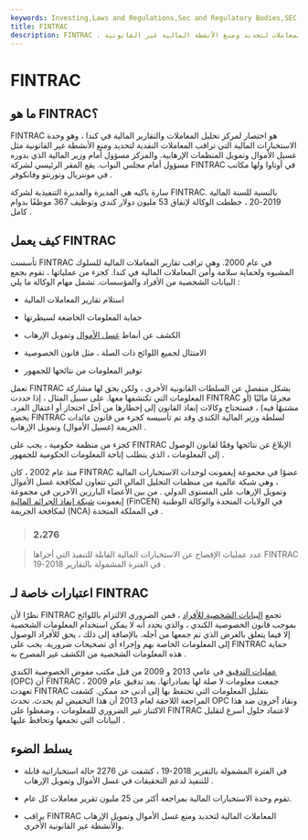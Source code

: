 ```yaml
---
keywords: Investing,Laws and Regulations,Sec and Regulatory Bodies,SEC
title: FINTRAC
description: FINTRAC ، مركز تحليل المعاملات والتقارير المالية في كندا ، يراقب المعاملات لتحديد ومنع الأنشطة المالية غير القانونية.
---
```


# FINTRAC
## ما هو FINTRAC؟

FINTRAC هو اختصار لمركز تحليل المعاملات والتقارير المالية في كندا ، وهو وحدة الاستخبارات المالية التي تراقب المعاملات النقدية لتحديد ومنع الأنشطة غير القانونية مثل غسيل الأموال وتمويل المنظمات الإرهابية. والمركز مسؤول أمام وزير المالية الذي بدوره مسؤول أمام مجلس النواب. يقع المقر الرئيسي لشركة FINTRAC في أوتاوا ولها مكاتب في مونتريال وتورنتو وفانكوفر .

سارة باكيه هي المديرة والمديرة التنفيذية لشركة FINTRAC. بالنسبة للسنة المالية 2019-20 ، خططت الوكالة لإنفاق 53 مليون دولار كندي وتوظيف 367 موظفًا بدوام كامل .

## كيف يعمل FINTRAC

تأسست FINTRAC في عام 2000. وهي تراقب تقارير المعاملات المالية للسلوك المشبوه ولحماية سلامة وأمن المعاملات المالية في كندا. كجزء من عملياتها ، تقوم بجمع البيانات الشخصية من الأفراد والمؤسسات. تشمل مهام الوكالة ما يلي :

- استلام تقارير المعاملات المالية

- حماية المعلومات الخاضعة لسيطرتها

- الكشف عن أنماط [غسل الأموال](/moneylaundering) وتمويل الإرهاب

- الامتثال لجميع اللوائح ذات الصلة ، مثل قانون الخصوصية

- توفير المعلومات من نتائجها للجمهور

تعمل FINTRAC بشكل منفصل عن السلطات القانونية الأخرى ، ولكن يحق لها مشاركة المعلومات التي تكتشفها معها. على سبيل المثال ، إذا حددت FINTRAC مجرمًا ماليًا (أو مشتبهًا فيه) ، فستحتاج وكالات إنفاذ القانون إلى إخطارها من أجل احتجاز أو اعتقال الفرد. يخضع FINTRAC لسلطة وزير المالية الكندي وقد تم تأسيسه كجزء من قانون عائدات الجريمة (غسيل الأموال) وتمويل الإرهاب .

كجزء من منظمة حكومية ، يجب على FINTRAC الإبلاغ عن نتائجها وفقًا لقانون الوصول إلى المعلومات ، الذي يتطلب إتاحة المعلومات الحكومية للجمهور .

منذ عام 2002 ، كان FINTRAC عضوًا في مجموعة إيغمونت لوحدات الاستخبارات المالية ، وهي شبكة عالمية من منظمات التحليل المالي التي تتعاون لمكافحة غسل الأموال وتمويل الإرهاب على المستوى الدولي . من بين الأعضاء البارزين الآخرين في مجموعة إيغمونت [شبكة إنفاذ الجرائم المالية](/fincen) (FinCEN) في الولايات المتحدة والوكالة الوطنية لمكافحة الجريمة (NCA) في المملكة المتحدة .

> ### 2،276

> عدد عمليات الإفصاح عن الاستخبارات المالية القابلة للتنفيذ التي أجراها FINTRAC في الفترة المشمولة بالتقارير 2018-19 .

>

## اعتبارات خاصة لـ FINTRAC

نظرًا لأن FINTRAC تجمع [البيانات الشخصية للأفراد](/personally-identifiable-information-pii) ، فمن الضروري الالتزام باللوائح بموجب قانون الخصوصية الكندي ، والذي يحدد أنه لا يمكن استخدام المعلومات الشخصية إلا فيما يتعلق بالغرض الذي تم جمعها من أجله. بالإضافة إلى ذلك ، يحق للأفراد الوصول إلى المعلومات الخاصة بهم وإجراء أي تصحيحات ضرورية. يجب على FINTRAC حماية هذه المعلومات الشخصية من الكشف غير المصرح به .

[عمليات التدقيق](/audit) في عامي 2013 و 2009 من قبل مكتب مفوض الخصوصية الكندي (OPC) أن FINTRAC جمعت معلومات لا صلة لها بمبادراتها. بعد تدقيق عام 2009 ، تعهدت FINTRAC بتقليل المعلومات التي تحتفظ بها إلى أدنى حد ممكن. كشفت المراجعة اللاحقة لعام 2013 أن هذا التخفيض لم يحدث. تحدث OPC ونقاد آخرون ضد هذا الاكتناز غير الضروري للمعلومات ، وضغطوا على FINTRAC لاعتماد حلول أسرع لتقليل البيانات التي تجمعها وتحافظ عليها .

## يسلط الضوء

- في الفترة المشمولة بالتقرير 2018-19 ، كشفت عن 2276 حالة استخباراتية قابلة للتنفيذ لدعم التحقيقات في غسل الأموال وتمويل الإرهاب .

- تقوم وحدة الاستخبارات المالية بمراجعة أكثر من 25 مليون تقرير معاملات كل عام.

- يراقب FINTRAC المعاملات المالية لتحديد ومنع غسل الأموال وتمويل الإرهاب والأنشطة غير القانونية الأخرى.

